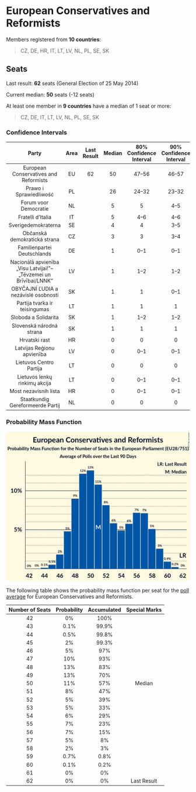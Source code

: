 # European Conservatives and Reformists

Members registered from **10 countries**:

> CZ, DE, HR, IT, LT, LV, NL, PL, SE, SK

## Seats

Last result: **62** seats (General Election of 25 May 2014)

Current median: **50** seats (-12 seats)

At least one member in **9 countries** have a median of 1 seat or more:

> CZ, DE, IT, LT, LV, NL, PL, SE, SK

### Confidence Intervals

| Party | Area | Last Result | Median | 80% Confidence Interval | 90% Confidence Interval | 95% Confidence Interval | 99% Confidence Interval |
|:-----:|:----:|:-----------:|:------:|:-----------------------:|:-----------------------:|:-----------------------:|:-----------------------:|
| European Conservatives and Reformists | EU | 62 | 50 | 47–56 | 46–57 | 45–58 | 44–59 |
| Prawo i Sprawiedliwość | PL | | 26 | 24–32 | 23–32 | 23–32 | 22–33 |
| Forum voor Democratie | NL | | 5 | 5 | 4–5 | 4–5 | 4–5 |
| Fratelli d’Italia | IT | | 5 | 4–6 | 4–6 | 4–6 | 3–7 |
| Sverigedemokraterna | SE | | 4 | 4 | 3–5 | 3–5 | 3–5 |
| Občanská demokratická strana | CZ | | 3 | 3 | 3–4 | 3–4 | 2–4 |
| Familienpartei Deutschlands | DE | | 1 | 0–1 | 0–1 | 0–1 | 0–1 |
| Nacionālā apvienība „Visu Latvijai!”–„Tēvzemei un Brīvībai/LNNK” | LV | | 1 | 1–2 | 1–2 | 1–2 | 1–2 |
| OBYČAJNÍ ĽUDIA a nezávislé osobnosti | SK | | 1 | 1 | 0–1 | 0–1 | 0–1 |
| Partija tvarka ir teisingumas | LT | | 1 | 1 | 1 | 1 | 1–2 |
| Sloboda a Solidarita | SK | | 1 | 1–2 | 1–2 | 1–2 | 1–2 |
| Slovenská národná strana | SK | | 1 | 1 | 1 | 1 | 1 |
| Hrvatski rast | HR | | 0 | 0 | 0 | 0 | 0 |
| Latvijas Reģionu apvienība | LV | | 0 | 0–1 | 0–1 | 0–1 | 0–1 |
| Lietuvos Centro Partija | LT | | 0 | 0 | 0 | 0 | 0 |
| Lietuvos lenkų rinkimų akcija | LT | | 0 | 0–1 | 0–1 | 0–1 | 0–1 |
| Most nezavisnih lista | HR | | 0 | 0–1 | 0–1 | 0–1 | 0–1 |
| Staatkundig Gereformeerde Partij | NL | | 0 | 0 | 0 | 0 | 0 |

### Probability Mass Function

![Graph with seats probability mass function not yet produced](average-2019-07-31-seats-pmf-europeanconservativesandreformists.png "Seats Probability Mass Function")

The following table shows the probability mass function per seat for the [poll average](average-2019-07-31.html) for European Conservatives and Reformists.

| Number of Seats | Probability | Accumulated | Special Marks |
|:---------------:|:-----------:|:-----------:|:-------------:|
| 42 | 0% | 100% |  |
| 43 | 0.1% | 99.9% |  |
| 44 | 0.5% | 99.8% |  |
| 45 | 2% | 99.3% |  |
| 46 | 5% | 97% |  |
| 47 | 10% | 93% |  |
| 48 | 13% | 83% |  |
| 49 | 13% | 70% |  |
| 50 | 11% | 57% | Median |
| 51 | 8% | 47% |  |
| 52 | 5% | 39% |  |
| 53 | 5% | 33% |  |
| 54 | 6% | 29% |  |
| 55 | 7% | 23% |  |
| 56 | 7% | 15% |  |
| 57 | 5% | 8% |  |
| 58 | 2% | 3% |  |
| 59 | 0.7% | 0.8% |  |
| 60 | 0.1% | 0.2% |  |
| 61 | 0% | 0% |  |
| 62 | 0% | 0% | Last Result |


